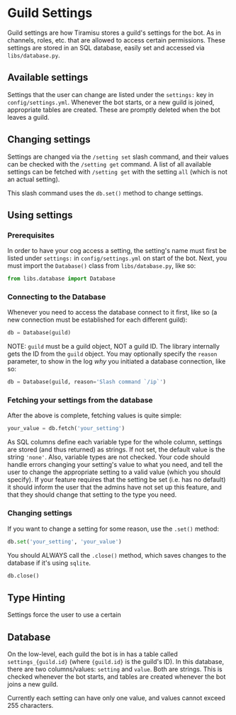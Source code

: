 # Guild Settings
Guild settings are how Tiramisu stores a guild's settings for the bot. As in channels, roles, etc. that are allowed to access certain permissions. These settings are stored in an SQL database, easily set and accessed via `libs/database.py`.

## Available settings
Settings that the user can change are listed under the `settings:` key in `config/settings.yml`. Whenever the bot starts, or a new guild is joined, appropriate tables are created. These are promptly deleted when the bot leaves a guild. 

## Changing settings
Settings are changed via the `/setting set` slash command, and their values can be checked with the `/setting get` command. A list of all available settings can be fetched with `/setting get` with the setting `all` (which is not an actual setting).

This slash command uses the `db.set()` method to change settings.

## Using settings
### Prerequisites
In order to have your cog access a setting, the setting's name must first be listed under `settings:` in `config/settings.yml` on start of the bot.
Next, you must import the `Database()` class from `libs/database.py`, like so:
```python
from libs.database import Database
```
### Connecting to the Database
Whenever you need to access the database connect to it first, like so (a new connection must be established for each different guild):
```python
db = Database(guild)
```
NOTE: `guild` must be a guild object, NOT a guild ID. The library internally gets the ID from the `guild` object. 
You may optionally specify the `reason` parameter, to show in the log *why* you initiated a database connection, like so:
```python
db = Database(guild, reason='Slash command `/ip`')
```
### Fetching your settings from the database
After the above is complete, fetching values is quite simple:
```python
your_value = db.fetch('your_setting')
```
As SQL columns define each variable type for the whole column, settings are stored (and thus returned) as strings. If not set, the default value is the string `'none'`. Also, variable types are not checked. Your code should handle errors changing your setting's value to what you need, and tell the user to change the appropriate setting to a valid value (which you should specify). If your feature requires that the setting be set (i.e. has no default) it should inform the user that the admins have not set up this feature, and that they should change that setting to the type you need.

### Changing settings
If you want to change a setting for some reason, use the `.set()` method:
```python
db.set('your_setting', 'your_value')
```
You should ALWAYS call the `.close()` method, which saves changes to the database if it's using `sqlite`.
```python
db.close()
```

## Type Hinting
Settings force the user to use a certain

## Database
On the low-level, each guild the bot is in has a table called `settings_{guild.id}` (where `{guild.id}` is the guild's ID). In this database, there are two columns/values: `setting` and `value`. Both are strings. This is checked whenever the bot starts, and tables are created whenever the bot joins a new guild.

Currently each setting can have only one value, and values cannot exceed 255 characters.